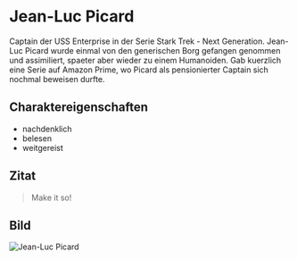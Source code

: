 # Jean-Luc Picard
Captain der USS Enterprise in der Serie Stark Trek - Next Generation.
Jean-Luc Picard wurde einmal von den generischen Borg gefangen genommen und assimiliert, spaeter aber wieder zu einem Humanoiden.
Gab kuerzlich eine Serie auf Amazon Prime, wo Picard als pensionierter Captain sich nochmal beweisen durfte.

## Charaktereigenschaften
* nachdenklich
* belesen
* weitgereist 

## Zitat
> Make it so!

## Bild
![Jean-Luc Picard](http://www.marniemaclean.com/words/2012/11/18/images/Jean-Luc-Picard-jean-luc-picard-24183235-675-859.jpeg)